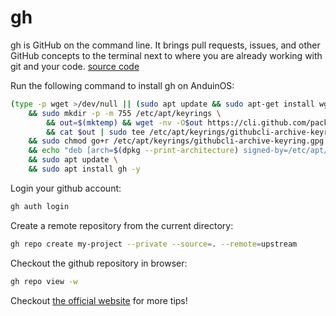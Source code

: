 # gh

gh is GitHub on the command line. It brings pull requests, issues, and other GitHub concepts to the terminal next to where you are already working with git and your code. [source code](https://github.com/cli/cli)

Run the following command to install gh on AnduinOS:

```bash
(type -p wget >/dev/null || (sudo apt update && sudo apt-get install wget -y)) \
	&& sudo mkdir -p -m 755 /etc/apt/keyrings \
        && out=$(mktemp) && wget -nv -O$out https://cli.github.com/packages/githubcli-archive-keyring.gpg \
        && cat $out | sudo tee /etc/apt/keyrings/githubcli-archive-keyring.gpg > /dev/null \
	&& sudo chmod go+r /etc/apt/keyrings/githubcli-archive-keyring.gpg \
	&& echo "deb [arch=$(dpkg --print-architecture) signed-by=/etc/apt/keyrings/githubcli-archive-keyring.gpg] https://cli.github.com/packages stable main" | sudo tee /etc/apt/sources.list.d/github-cli.list > /dev/null \
	&& sudo apt update \
	&& sudo apt install gh -y
```

Login your github account:

```bash
gh auth login
```

Create a remote repository from the current directory:

```bash
gh repo create my-project --private --source=. --remote=upstream
```

Checkout the github repository in browser:

```bash
gh repo view -w
```

Checkout [the official website](https://cli.github.com/) for more tips!
